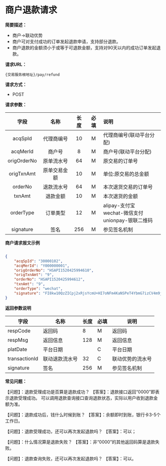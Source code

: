 # 商户退款请求
**简要描述：** 

- 商户->联动优势
- 商户可对支付成功的订单发起退款申请，支持部分退款。
- 商户退款的金额须小于或等于可退款金额，支持对90天以内的成功订单发起退款。

**请求URL：** 

`{交易服务根地址}/pay/refund`

**请求方式：**
- POST 

**请求参数：** 

|	字段	|	名称	|	长度	|	必填	|   说明|
|:--------:|:--------:|:--------:|:--------:|:--------|
|	acqSpId	|	代理商编号	|	10	|	M	|	代理商编号(联动平台分配)	|
|	acqMerId	|	商户号	|	8	|	M	|	商户号(联动平台分配)	|
|	origOrderNo	|	原单流水号	|	64	|	M	|	原交易的订单号	|
|	origTxnAmt	|	原单交易金额	|	10	|	M	|	单位:原交易的总金额|
|	orderNo	|	退款流水号	|	64	|	M	|	本次退货交易的订单号	|
|	txnAmt	|	退款金额	|	10	|	M	|	本次退货的金额|
|	orderType	|	订单类型	|	12	|	M	|alipay-支付宝 </br> wechat-微信支付 </br> unionpay-银联二维码|
|	signature	|	签名	|	256	|	M	|参见签名机制	|	|

 **商户请求报文示例**
```json

{
	"acqSpId": "30000102",
	"acqMerId": "Y000000001",
	"origOrderNo": "HSAPI1520425994610",
	"origTxnAmt": "9",
	"orderNo": "HSAPI1520425994612",
	"txnAmt": "9",
	"orderType": "wechat",
	"signature": "FI8kw10QzZICpj2xRjsYcmU+HI7oNFm4KaNSPeT4YbmG7izCV4m9jZJQ1gxkny0bt5xY8MZXXtzFeRR5KEyzp2YFYMC0AFjvsd/5HGlE6JxrVKNg/LhIba7aR7WMrX4FtEcmBm4ILMosgVhf665KgGtdHBuCd5qRfAs217iPWd0="
}

```

 **返回参数说明** 

|	字段	|	名称	|	长度	|	必填	|	说明	|
|----|----|----|----|----|
|	respCode	|	返回码	|	8	|	M	|	返回码	|
|	respMsg	|	返回信息	|	128	|	M	|	返回信息	|
|	platDate	|	平台日期	|		|	C	|	平台日期   |
|	transactionId	|	联动退款流水号	|	32	|	C	|	联动优势的流水号|
|	signature	|	签名	|	256	|	M	|	参见签名机制	||

**常见问题：**

【问题】：退款受理成功是否算是退款成功？
【答案】：退款接口返回“0000”即表示退款受理成功。
可以调用退款查询接口查询退款状态，实际以用户收到退款金额为准。

【问题】：退款成功后，钱什么时候到账？
【答案】：余额即时到账，银行卡3-5个工作日。

【问题】：退款受理成功，还可以再次发起退款吗？
【答案】：可以；

【问题】：什么情况算是退款失败？
【答案】：非“0000”的其他返回码算是退款失败。

【问题】：退款查询失败，还可以再次发起退款吗？
【答案】：可以。